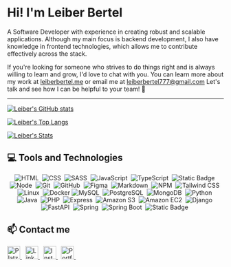 # Hi! I'm Leiber Bertel

A Software Developer with experience in creating robust and scalable applications. Although my main focus is backend development, I also have knowledge in frontend technologies, which allows me to contribute effectively across the stack.

If you're looking for someone who strives to do things right and is always willing to learn and grow, I'd love to chat with you. You can learn more about my work at [leiberbertel.me](https://leiberbertel.github.io/) or email me at leiberbertel777@gmail.com Let's talk and see how I can be helpful to your team! 🚀

---
<!---
leiberbertel/leiberbertel is a ✨ special ✨ repository because its `README.md` (this file) appears on your GitHub profile.
You can click the Preview link to take a look at your changes.
--->

[![Leiber's GitHub stats](https://github-readme-stats.vercel.app/api?username=Leiberbertel&count_private=true&show_icons=true&title_color=16ffe2&icon_color=16ffe2&text_color=cccccc&bg_color=111111&border_radius=10&hide_border=true)](https://github.com/anuraghazra/github-readme-stats)

[![Leiber's Top Langs](https://github-readme-stats.vercel.app/api/top-langs/?username=Leiberbertel&layout=compact&title_color=16ffe2&icon_color=16ffe2&text_color=ffffff&bg_color=111111&border_radius=10&hide_border=true)](https://github.com/anuraghazra/github-readme-stats)

[![Leiber's Stats](https://streak-stats.demolab.com?user=Leiberbertel&theme=dark&background=111111&border=111111&stroke=ffffff&ring=16ffe2&fire=16ffe2&currStreakNum=ffffff&sideNums=ffffff&currStreakLabel=16ffe2&sideLabels=16ffe2&dates=ffffff)](https://git.io/streak-stats)

## 💻 **Tools and Technologies**

<div align="center">
  <!-- HTML -->
  <img src="https://img.shields.io/badge/HTML5-E34F26?style=for-the-badge&logo=html5&logoColor=white" alt="HTML" />&nbsp;
  <!-- CSS -->
  <img src="https://img.shields.io/badge/CSS3-1572B6?style=for-the-badge&logo=css3&logoColor=white" alt="CSS" />&nbsp;
  <!-- SCSS -->
  <img src="https://img.shields.io/badge/Sass-CC6699?style=for-the-badge&logo=sass&logoColor=white" alt="SASS" />&nbsp;
  <!-- JS -->
  <img src="https://img.shields.io/badge/JavaScript-323330?style=for-the-badge&logo=javascript&logoColor=F7DF1E" alt="JavaScript" />&nbsp;
  <!-- Typescript -->
  <img src="https://img.shields.io/badge/TypeScript-323330?style=for-the-badge&logo=typescript&logoColor=blue" alt="TypeScript" />&nbsp;
  <!-- Angular -->
  <img alt="Static Badge" src="https://img.shields.io/badge/angular-3E3B3B?style=for-the-badge&logo=angular&logoColor=%23E4080A" />&nbsp;
  <!-- NodeJS -->
  <img src="https://img.shields.io/badge/Node.js-43853D?style=for-the-badge&logo=node.js&logoColor=white" alt="Node" />&nbsp;
  <!-- Git -->
  <img src="https://img.shields.io/badge/Git-F05032?style=for-the-badge&logo=git&logoColor=white" alt="Git" />&nbsp;
  <!-- GitHub -->
  <img src="https://img.shields.io/badge/github%20-%23000.svg?&style=for-the-badge&logo=github&logoColor=white" alt="GitHub" />&nbsp;
  <!-- Figma -->
  <img src="https://img.shields.io/badge/figma-%23000.svg?&style=for-the-badge&logo=figma&logoColor=pink" alt="Figma" />&nbsp;
  <!-- Markdown -->
  <img src="https://img.shields.io/badge/markdown-%23000.svg?&style=for-the-badge&logo=markdown" alt="Markdown" />&nbsp;
  <!-- NPM -->
  <img src="https://img.shields.io/badge/npm-CB3837?style=for-the-badge&logo=npm&logoColor=white" alt="NPM" />&nbsp;
  <!-- Tailwind CSS -->
  <img src="https://img.shields.io/badge/Tailwind%20CSS-38B2AC?style=for-the-badge&logo=tailwind-css&logoColor=white" alt="Tailwind CSS" />&nbsp;
  <!-- Linux -->
  <img src="https://img.shields.io/badge/Linux-000000?style=for-the-badge&logo=linux&logoColor=white" alt="Linux" />&nbsp;
  <!-- Docker -->
  <img src="https://img.shields.io/badge/docker-3E3B3B?style=for-the-badge&logo=docker&logoColor=blue" alt="Docker" />
  <!-- Mysql -->
  <img src="https://img.shields.io/badge/MySQL-3E3B3B?style=for-the-badge&logo=MySQL&logoColor=blue&logoSize=auto" alt="MySQL" />&nbsp;
  <!-- PostgreSQL -->
  <img src="https://img.shields.io/badge/PostgreSQL-3E3B3B?style=for-the-badge&logo=PostgreSQL&logoColor=blue&logoSize=auto" alt="PostgreSQL">&nbsp;
  <!-- MongoDB -->
  <img src="https://img.shields.io/badge/MongoDB-3E3B3B?style=for-the-badge&logo=MongoDB&logoColor=green&logoSize=auto" alt="MongoDB">&nbsp;
  <!-- Python -->
  <img alt="Python" src="https://img.shields.io/badge/Python-3E3B3B?style=for-the-badge&logo=Python&logoSize=auto" />&nbsp;
  <!-- Java -->
  <img alt="Java" src="https://img.shields.io/badge/Java%208%2B-3E3B3B?style=for-the-badge" />&nbsp;
  <!-- Php -->
  <img alt="PHP" src="https://img.shields.io/badge/PHP-3E3B3B?style=for-the-badge&logo=php&logoSize=auto" />&nbsp;
  <!-- Express -->
  <img alt="Express" src="https://img.shields.io/badge/Express.js-3E3B3B?style=for-the-badge&logo=Express&logoSize=auto" />&nbsp;
   <!-- Amazon S3 -->
  <img alt="Amazon S3" src="https://img.shields.io/badge/Amazon%20S3-3E3B3B?style=for-the-badge&logo=Amazon%20S3&logoSize=auto" />&nbsp;
   <!-- Amazon EC2 -->
  <img alt="Amazon EC2" src="https://img.shields.io/badge/Amazon%20EC2-3E3B3B?style=for-the-badge&logo=Amazon%20EC2&logoSize=auto" />&nbsp;
   <!-- Django -->
  <img alt="Django" src="https://img.shields.io/badge/Django-3E3B3B?style=for-the-badge&logo=Django&logoColor=green&logoSize=auto" />&nbsp;
   <!-- FastAPI -->
  <img alt="FastAPI" src="https://img.shields.io/badge/FastAPI-3E3B3B?style=for-the-badge&logo=FastAPI&logoColor=green&logoSize=auto" />&nbsp;
  <img alt="Spring" src="https://img.shields.io/badge/Spring-3E3B3B?style=for-the-badge&logo=spring&logoColor=green&logoSize=auto" />&nbsp;
  <img alt="Spring Boot" src="https://img.shields.io/badge/Spring%20Boot-3E3B3B?style=for-the-badge&logo=springboot&logoColor=green&logoSize=auto" />&nbsp;
  <img alt="Static Badge" src="https://img.shields.io/badge/Spring%20Security-3E3B3B?style=for-the-badge&logo=springsecurity&logoColor=green&logoSize=auto" />&nbsp;
</div>

<!-- ## 🏆 **Other stats**
[![Leiber's GitHub stats](https://github-profile-trophy.vercel.app/?username=Leiberbertel&theme=algolia)](https://github.com/ryo-ma/github-profile-trophy) --> 

## 📫 **Contact me**

<div>
  <!-- Platzi -->
  <a href="https://platzi.com/p/leiberbertel/" target="_blank">
    <img height="30" alt="Platzi" title="Platzi" src="https://img.shields.io/badge/Platzi-97c93e?=for-the-badge&logo=platzi&logoColor=white">
  </a>&nbsp;
  <!-- LinkedIn -->
  <a href="https://www.linkedin.com/in/leiber-bertel/" target="_blank">
    <img height="30" alt="Linkedin" title="Linkedin" src="https://img.shields.io/badge/Linkedin-0a66c2?style=for-the-badge&logo=linkedin&logoColor=white">
  </a>&nbsp;
  <!-- Instagram -->
  <a href="https://www.instagram.com/bertel_leiber/" target="_blank">
    <img height="30" alt="Instagram" title="Instagram" src="https://img.shields.io/badge/Instagram-e4405f?style=for-the-badge&logo=instagram&logoColor=white">
  </a>&nbsp;
  <!-- Twitter -->
  <a href="https://x.com/BertelLeiber" target="_blank">
    <img height="30" alt="Portfolio" title="Portfolio" src="https://img.shields.io/badge/Twitter-1DA1F2?style=for-the-badge&logo=twitter&logoColor=white">
  </a>&nbsp;
</div>
<br />
